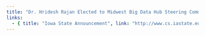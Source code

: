 ```yaml
---
title: "Dr. Hridesh Rajan Elected to Midwest Big Data Hub Steering Committee"
links:
  - { title: "Iowa State Announcement", link: "http://www.cs.iastate.edu/dr-hridesh-rajan-elected-midwest-big-data-hub-steering-committee" }
---
```

